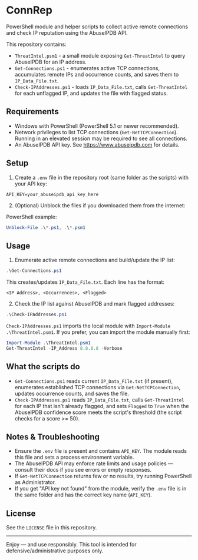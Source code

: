 # ConnRep
PowerShell module and helper scripts to collect active remote connections and check IP reputation using the AbuseIPDB API.

This repository contains:

- `ThreatIntel.psm1` - a small module exposing `Get-ThreatIntel` to query AbuseIPDB for an IP address.
- `Get-Connections.ps1` - enumerates active TCP connections, accumulates remote IPs and occurrence counts, and saves them to `IP_Data_File.txt`.
- `Check-IPAddresses.ps1` - loads `IP_Data_File.txt`, calls `Get-ThreatIntel` for each unflagged IP, and updates the file with flagged status.

## Requirements

- Windows with PowerShell (PowerShell 5.1 or newer recommended).
- Network privileges to list TCP connections (`Get-NetTCPConnection`). Running in an elevated session may be required to see all connections.
- An AbuseIPDB API key. See https://www.abuseipdb.com for details.

## Setup

1. Create a `.env` file in the repository root (same folder as the scripts) with your API key:

```
API_KEY=your_abuseipdb_api_key_here
```

2. (Optional) Unblock the files if you downloaded them from the internet:

PowerShell example:

```powershell
Unblock-File .\*.ps1, .\*.psm1
```

## Usage

1. Enumerate active remote connections and build/update the IP list:

```powershell
.\Get-Connections.ps1
```

This creates/updates `IP_Data_File.txt`. Each line has the format:

```
<IP Address>, <Occurrences>, <Flagged>
```

2. Check the IP list against AbuseIPDB and mark flagged addresses:

```powershell
.\Check-IPAddresses.ps1
```

`Check-IPAddresses.ps1` imports the local module with `Import-Module .\ThreatIntel.psm1`. If you prefer, you can import the module manually first:

```powershell
Import-Module .\ThreatIntel.psm1
Get-ThreatIntel -IP_Address 8.8.8.8 -Verbose
```

## What the scripts do

- `Get-Connections.ps1` reads current `IP_Data_File.txt` (if present), enumerates established TCP connections via `Get-NetTCPConnection`, updates occurrence counts, and saves the file.
- `Check-IPAddresses.ps1` reads `IP_Data_File.txt`, calls `Get-ThreatIntel` for each IP that isn't already flagged, and sets `Flagged` to `True` when the AbuseIPDB confidence score meets the script's threshold (the script checks for a score >= 50).

## Notes & Troubleshooting

- Ensure the `.env` file is present and contains `API_KEY`. The module reads this file and sets a process environment variable.
- The AbuseIPDB API may enforce rate limits and usage policies — consult their docs if you see errors or empty responses.
- If `Get-NetTCPConnection` returns few or no results, try running PowerShell as Administrator.
- If you get "API key not found" from the module, verify the `.env` file is in the same folder and has the correct key name (`API_KEY`).

## License

See the `LICENSE` file in this repository.

---

Enjoy — and use responsibly. This tool is intended for defensive/administrative purposes only.
